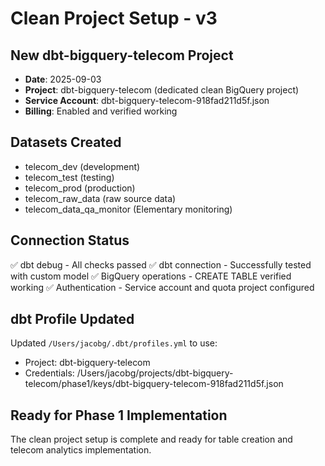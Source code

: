 # Clean Project Setup - v3

## New dbt-bigquery-telecom Project
- **Date**: 2025-09-03
- **Project**: dbt-bigquery-telecom (dedicated clean BigQuery project)  
- **Service Account**: dbt-bigquery-telecom-918fad211d5f.json
- **Billing**: Enabled and verified working

## Datasets Created
- telecom_dev (development)
- telecom_test (testing)
- telecom_prod (production)  
- telecom_raw_data (raw source data)
- telecom_data_qa_monitor (Elementary monitoring)

## Connection Status
✅ dbt debug - All checks passed
✅ dbt connection - Successfully tested with custom model
✅ BigQuery operations - CREATE TABLE verified working
✅ Authentication - Service account and quota project configured

## dbt Profile Updated
Updated `/Users/jacobg/.dbt/profiles.yml` to use:
- Project: dbt-bigquery-telecom
- Credentials: /Users/jacobg/projects/dbt-bigquery-telecom/phase1/keys/dbt-bigquery-telecom-918fad211d5f.json

## Ready for Phase 1 Implementation
The clean project setup is complete and ready for table creation and telecom analytics implementation.